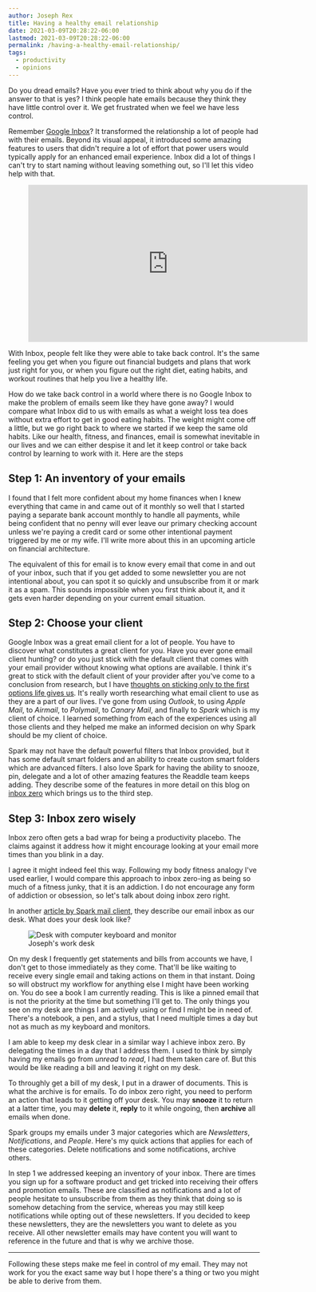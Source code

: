```yaml
---
author: Joseph Rex
title: Having a healthy email relationship
date: 2021-03-09T20:28:22-06:00
lastmod: 2021-03-09T20:28:22-06:00
permalink: /having-a-healthy-email-relationship/
tags:
  - productivity
  - opinions
---
```

Do you dread emails? Have you ever tried to think about why you do if the answer to that
is yes? I think people hate emails because they think they have little control over it.
We get frustrated when we feel we have less control.
<!--more-->

Remember [Google Inbox][1]? It transformed the relationship a lot of people had with
their emails. Beyond its visual appeal, it introduced some amazing features to users
that didn't require a lot of effort that power users would typically apply for an
enhanced email experience. Inbox did a lot of things I can't try to start naming without
leaving something out, so I'll let this video help with that.

<figure class="video">
<iframe width="560" height="315" src="https://www.youtube-nocookie.com/embed/VCo3zZ0P4vU?controls=0" frameborder="0" allow="accelerometer; autoplay; clipboard-write; encrypted-media; gyroscope; picture-in-picture" allowfullscreen></iframe>
</figure>

With Inbox, people felt like they were able to take back control. It's the same feeling
you get when you figure out financial budgets and plans that work just right for you, or
when you figure out the right diet, eating habits, and workout routines that help you live
a healthy life.

How do we take back control in a world where there is no Google Inbox to make the problem
of emails seem like they have gone away? I would compare what Inbox did to us with emails
as what a weight loss tea does without extra effort to get in good eating habits. The
weight might come off a little, but we go right back to where we started if we keep the
same old habits. Like our health, fitness, and finances, email is somewhat inevitable in
our lives and we can either despise it and let it keep control or take back control by
learning to work with it. Here are the steps

## Step 1: An inventory of your emails
I found that I felt more confident about my home finances when I knew everything that
came in and came out of it monthly so well that I started paying a separate bank account
monthly to handle all payments, while being confident that no penny will ever leave our
primary checking account unless we're paying a credit card or some other intentional payment
triggered by me or my wife. I'll write more about this in an upcoming article on financial
architecture.

The equivalent of this for email is to know every email that come in and out of your inbox,
such that if you get added to some newsletter you are not intentional about, you can spot
it so quickly and unsubscribe from it or mark it as a spam. This sounds impossible
when you first think about it, and it gets even harder depending on your current email
situation.

## Step 2: Choose your client
Google Inbox was a great email client for a lot of people. You have to discover what
constitutes a great client for you. Have you ever gone email client hunting? or do you
just stick with the default client that comes with your email provider without knowing
what options are available. I think it's great to stick with the default client of your
provider after you've come to a conclusion from research, but I have [thoughts on sticking
only to the first options life gives us][2]. It's really worth researching
what email client to use as they are a part of our lives. I've gone from using _Outlook_,
to using _Apple Mail_, to _Airmail_, to _Polymail_, to _Canary Mail_, and finally to _Spark_
which is my client of choice. I learned something from each of the experiences using all
those clients and they helped me make an informed decision on why Spark should be my
client of choice.

Spark may not have the default powerful filters that Inbox provided, but it has some default
smart folders and an ability to create custom smart folders which are advanced filters.
I also love Spark for having the ability to snooze, pin, delegate and a lot of other amazing
features the Readdle team keeps adding. They describe some of the features in more detail
on this blog on [inbox zero][3] which brings us to the third step.

## Step 3: Inbox zero wisely
Inbox zero often gets a bad wrap for being a productivity placebo. The claims against it
address how it might encourage looking at your email more times than you blink in a day.

I agree it might indeed feel this way. Following my body fitness analogy I've used earlier,
I would compare this approach to inbox zero-ing as being so much of a fitness junky, that
it is an addiction. I do not encourage any form of addiction or obsession, so let's talk
about doing inbox zero right.

In another [article by Spark mail client][4], they describe our email inbox as our desk.
What does your desk look like?

<figure>
<img src="https://res.cloudinary.com/strich/image/upload/v1615345944/595C8D23-22F9-425A-854B-AAC58ACAA6AD_1_105_c_mm46g9.jpg" alt="Desk with computer keyboard and monitor" class="image">
<figcaption>Joseph's work desk</figcaption>
</figure>

On my desk I frequently get statements and bills from accounts we have, I don't get to those
immediately as they come. That'll be like waiting to receive every single email and taking
actions on them in that instant. Doing so will obstruct my workflow for anything else I might
have been working on. You do see a book I am currently reading. This is like a pinned
email that is not the priority at the time but something I'll get to. The only things you see on
my desk are things I am actively using or find I might be in need of. There's a notebook, a pen,
and a stylus, that I need multiple times a day but not as much as my keyboard and monitors.

I am able to keep my desk clear in a similar way I achieve inbox zero. By delegating the times in
a day that I address them. I used to think by simply having my emails go from _unread_ to _read_,
I had them taken care of. But this would be like reading a bill and leaving it right on my desk.

To throughly get a bill of my desk, I put in a drawer of documents. This is what the archive is
for emails. To do inbox zero right, you need to perform an action that leads to it getting off your
desk. You may **snooze** it to return at a latter time, you may **delete** it, **reply** to it while
ongoing, then **archive** all emails when done.

Spark groups my emails under 3 major categories which are _Newsletters_, _Notifications_, and _People_.
Here's my quick actions that applies for each of these categories. Delete notifications and some notifications,
archive others.

In step 1 we addressed keeping an inventory of your inbox. There are times you sign up for a software product
and get tricked into receiving their offers and promotion emails. These are classified as notifications
and a lot of people hesitate to unsubscribe from them as they think that doing so is somehow detaching from
the service, whereas you may still keep notifications while opting out of these newsletters. If you decided
to keep these newsletters, they are the newsletters you want to delete as you receive. All other newsletter
emails may have content you will want to reference in the future and that is why we archive those.

<hr>

Following these steps make me feel in control of my email. They may not work for you the exact same way
but I hope there's a thing or two you might be able to derive from them.



[1]: https://en.wikipedia.org/wiki/Inbox_by_Gmail
[2]: https://www.josephrex.me/relative-and-absolute-thinkers/
[3]: https://readdle.com/blog/how-to-reach-inbox-zero
[4]: https://sparkmailapp.com/blog/how-to-reach-inbox-zero

